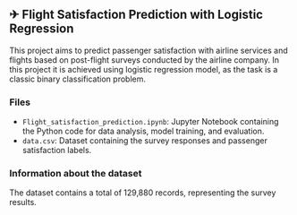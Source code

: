 ## ✈ Flight Satisfaction Prediction with Logistic Regression

This project aims to predict passenger satisfaction with airline services and flights based on post-flight surveys conducted by the airline company. In this project it is achieved using logistic regression model, as the task is a classic binary classification problem.

### Files

- `Flight_satisfaction_prediction.ipynb`: Jupyter Notebook containing the Python code for data analysis, model training, and evaluation.
- `data.csv`: Dataset containing the survey responses and passenger satisfaction labels.

### Information about the dataset

The dataset contains a total of 129,880 records, representing the survey results.
